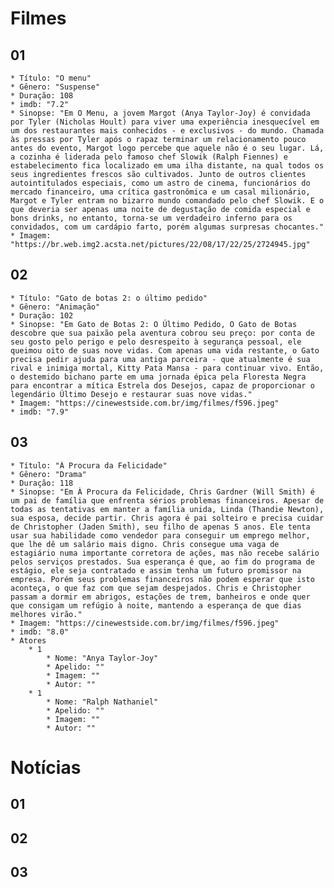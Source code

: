 # Filmes
## 01
    * Título: "O menu"
    * Gênero: "Suspense"
    * Duração: 108
    * imdb: "7.2"
    * Sinopse: "Em O Menu, a jovem Margot (Anya Taylor-Joy) é convidada por Tyler (Nicholas Hoult) para viver uma experiência inesquecível em um dos restaurantes mais conhecidos - e exclusivos - do mundo. Chamada às pressas por Tyler após o rapaz terminar um relacionamento pouco antes do evento, Margot logo percebe que aquele não é o seu lugar. Lá, a cozinha é liderada pelo famoso chef Slowik (Ralph Fiennes) e estabelecimento fica localizado em uma ilha distante, na qual todos os seus ingredientes frescos são cultivados. Junto de outros clientes autointitulados especiais, como um astro de cinema, funcionários do mercado financeiro, uma crítica gastronômica e um casal milionário, Margot e Tyler entram no bizarro mundo comandado pelo chef Slowik. E o que deveria ser apenas uma noite de degustação de comida especial e bons drinks, no entanto, torna-se um verdadeiro inferno para os convidados, com um cardápio farto, porém algumas surpresas chocantes."
    * Imagem: "https://br.web.img2.acsta.net/pictures/22/08/17/22/25/2724945.jpg"


## 02
    * Título: "Gato de botas 2: o último pedido"
    * Gênero: "Animação"
    * Duração: 102
    * Sinopse: "Em Gato de Botas 2: O Último Pedido, O Gato de Botas descobre que sua paixão pela aventura cobrou seu preço: por conta de seu gosto pelo perigo e pelo desrespeito à segurança pessoal, ele queimou oito de suas nove vidas. Com apenas uma vida restante, o Gato precisa pedir ajuda para uma antiga parceira - que atualmente é sua rival e inimiga mortal, Kitty Pata Mansa - para continuar vivo. Então, o destemido bichano parte em uma jornada épica pela Floresta Negra para encontrar a mítica Estrela dos Desejos, capaz de proporcionar o legendário Último Desejo e restaurar suas nove vidas."
    * Imagem: "https://cinewestside.com.br/img/filmes/f596.jpeg"
    * imdb: "7.9"

## 03
    * Título: "À Procura da Felicidade"
    * Gênero: "Drama"
    * Duração: 118
    * Sinopse: "Em À Procura da Felicidade, Chris Gardner (Will Smith) é um pai de família que enfrenta sérios problemas financeiros. Apesar de todas as tentativas em manter a família unida, Linda (Thandie Newton), sua esposa, decide partir. Chris agora é pai solteiro e precisa cuidar de Christopher (Jaden Smith), seu filho de apenas 5 anos. Ele tenta usar sua habilidade como vendedor para conseguir um emprego melhor, que lhe dê um salário mais digno. Chris consegue uma vaga de estagiário numa importante corretora de ações, mas não recebe salário pelos serviços prestados. Sua esperança é que, ao fim do programa de estágio, ele seja contratado e assim tenha um futuro promissor na empresa. Porém seus problemas financeiros não podem esperar que isto aconteça, o que faz com que sejam despejados. Chris e Christopher passam a dormir em abrigos, estações de trem, banheiros e onde quer que consigam um refúgio à noite, mantendo a esperança de que dias melhores virão."
    * Imagem: "https://cinewestside.com.br/img/filmes/f596.jpeg"
    * imdb: "8.0"
    * Atores
        * 1
            * Nome: "Anya Taylor-Joy"
            * Apelido: ""
            * Imagem: ""
            * Autor: ""
        * 1
            * Nome: "Ralph Nathaniel"
            * Apelido: ""
            * Imagem: ""
            * Autor: ""


# Notícias
## 01


## 02


## 03

